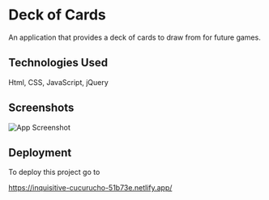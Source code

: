 
# Deck of Cards

An application that provides a deck of cards to draw from for future games.



## Technologies Used
Html,
CSS,
JavaScript, 
jQuery



## Screenshots

![App Screenshot](https://i.imgur.com/dznHoGm.png)


## Deployment

To deploy this project go to

https://inquisitive-cucurucho-51b73e.netlify.app/

